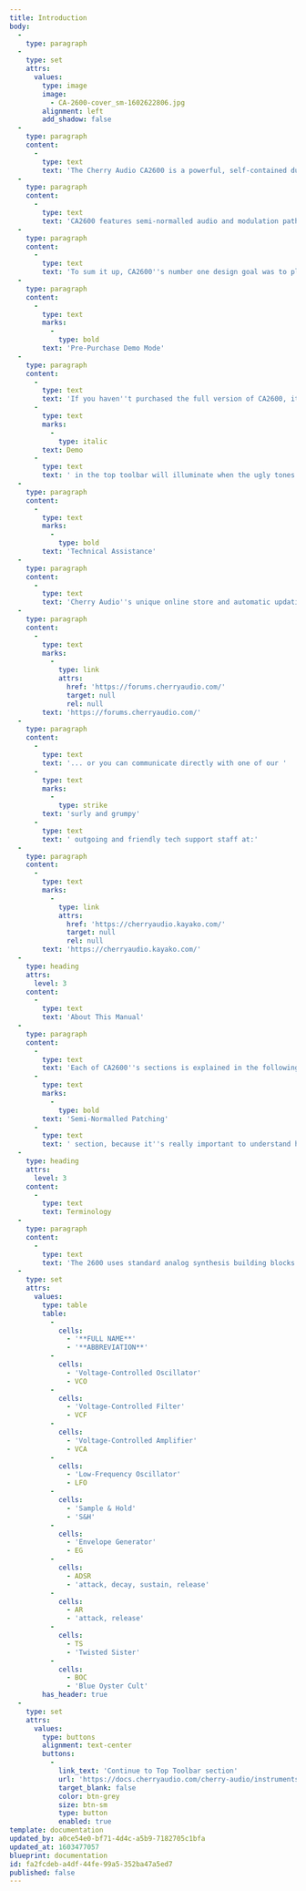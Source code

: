 ```yaml
---
title: Introduction
body:
  -
    type: paragraph
  -
    type: set
    attrs:
      values:
        type: image
        image:
          - CA-2600-cover_sm-1602622806.jpg
        alignment: left
        add_shadow: false
  -
    type: paragraph
    content:
      -
        type: text
        text: 'The Cherry Audio CA2600 is a powerful, self-contained duophonic synthesizer inspired by the classic ARP 2600. Every aspect of the original, from the quirky oscillator waves to the powerful ladder filter was modeled with tremendous precision. And although it features very similar functionality, we''ve added numerous updates to increase its flexibility and usefulness. Most notably, we''ve added distortion, delay, and reverb effects - instead of being "tacked-on" like most softsynth effects, these are fully integrated into the user interface with CV control of almost every parameter - we think you''ll enjoy them! '
  -
    type: paragraph
    content:
      -
        type: text
        text: 'CA2600 features semi-normalled audio and modulation paths for modular synth-style flexibility, but like the original ARP 2600, the normalled connections allow rapid sound creation without the use of patch cables. Incidentally, CA2600 uses the same highly refined and super-fast and patching system as its big brother, Voltage Modular, making routing, moving, and multing cables a pleasure. '
  -
    type: paragraph
    content:
      -
        type: text
        text: 'To sum it up, CA2600''s number one design goal was to place everything immediately in front of the user for an unprecedented hands-on, "everything right in front of you, right now!" vintage synthesis experience. We think you''ll find CA2600 to be the best 2600 emulation ever created, and hope you enjoy scaring the neighbor''s dog with it as much as we have! '
  -
    type: paragraph
    content:
      -
        type: text
        marks:
          -
            type: bold
        text: 'Pre-Purchase Demo Mode'
  -
    type: paragraph
    content:
      -
        type: text
        text: 'If you haven''t purchased the full version of CA2600, it will run in demo mode. All functions will work, but inharmonic tones will occasionally sound (the LED next to '
      -
        type: text
        marks:
          -
            type: italic
        text: Demo
      -
        type: text
        text: ' in the top toolbar will illuminate when the ugly tones are sounding). We''ve also added a handy button to make purchasing easy, so you''ve got no excuse! As you might expect, all this demo nonsense disappears once CA2600 is purchased. '
  -
    type: paragraph
    content:
      -
        type: text
        marks:
          -
            type: bold
        text: 'Technical Assistance'
  -
    type: paragraph
    content:
      -
        type: text
        text: 'Cherry Audio''s unique online store and automatic updating should make operation a smooth experience, but if you run into any issues or have questions, you can discuss issues online at the Cherry Audio forums at:'
  -
    type: paragraph
    content:
      -
        type: text
        marks:
          -
            type: link
            attrs:
              href: 'https://forums.cherryaudio.com/'
              target: null
              rel: null
        text: 'https://forums.cherryaudio.com/'
  -
    type: paragraph
    content:
      -
        type: text
        text: '... or you can communicate directly with one of our '
      -
        type: text
        marks:
          -
            type: strike
        text: 'surly and grumpy'
      -
        type: text
        text: ' outgoing and friendly tech support staff at:'
  -
    type: paragraph
    content:
      -
        type: text
        marks:
          -
            type: link
            attrs:
              href: 'https://cherryaudio.kayako.com/'
              target: null
              rel: null
        text: 'https://cherryaudio.kayako.com/'
  -
    type: heading
    attrs:
      level: 3
    content:
      -
        type: text
        text: 'About This Manual'
  -
    type: paragraph
    content:
      -
        type: text
        text: 'Each of CA2600''s sections is explained in the following chapters. Instead of going across the panel, we''ve arranged the chapters in the order of signal flow (more or less). In other words, oscillators>filters>amplifiers, etc. If you''re not familiar with modular synthesizers, we strongly recommend reading the '
      -
        type: text
        marks:
          -
            type: bold
        text: 'Semi-Normalled Patching'
      -
        type: text
        text: ' section, because it''s really important to understand how CA2600 works. '
  -
    type: heading
    attrs:
      level: 3
    content:
      -
        type: text
        text: Terminology
  -
    type: paragraph
    content:
      -
        type: text
        text: 'The 2600 uses standard analog synthesis building blocks such as oscillators, filters, amplifiers, etc. The full name for an oscillator would be a "voltage controlled oscillator," which often is abbreviated to "VCO," for example. The following table shows full names and abbreviations of CA2600''s components:'
  -
    type: set
    attrs:
      values:
        type: table
        table:
          -
            cells:
              - '**FULL NAME**'
              - '**ABBREVIATION**'
          -
            cells:
              - 'Voltage-Controlled Oscillator'
              - VCO
          -
            cells:
              - 'Voltage-Controlled Filter'
              - VCF
          -
            cells:
              - 'Voltage-Controlled Amplifier'
              - VCA
          -
            cells:
              - 'Low-Frequency Oscillator'
              - LFO
          -
            cells:
              - 'Sample & Hold'
              - 'S&H'
          -
            cells:
              - 'Envelope Generator'
              - EG
          -
            cells:
              - ADSR
              - 'attack, decay, sustain, release'
          -
            cells:
              - AR
              - 'attack, release'
          -
            cells:
              - TS
              - 'Twisted Sister'
          -
            cells:
              - BOC
              - 'Blue Oyster Cult'
        has_header: true
  -
    type: set
    attrs:
      values:
        type: buttons
        alignment: text-center
        buttons:
          -
            link_text: 'Continue to Top Toolbar section'
            url: 'https://docs.cherryaudio.com/cherry-audio/instruments/dco-106/top-toolbar'
            target_blank: false
            color: btn-grey
            size: btn-sm
            type: button
            enabled: true
template: documentation
updated_by: a0ce54e0-bf71-4d4c-a5b9-7182705c1bfa
updated_at: 1603477057
blueprint: documentation
id: fa2fcdeb-a4df-44fe-99a5-352ba47a5ed7
published: false
---
```

